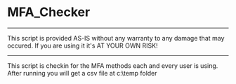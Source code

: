 # MFA_Checker

*********************************************************************************
This script is provided AS-IS without any warranty to any damage that may occured.
If you are using it it's AT YOUR OWN RISK!
*********************************************************************************

This script is checkin for the MFA methods each and every user is using.
After running you will get a csv file at c:\temp folder
